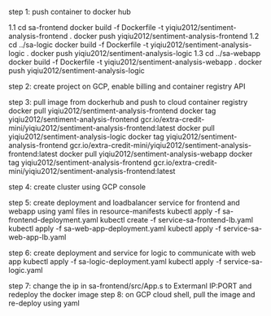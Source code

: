 step 1: push container to docker hub

1.1
cd sa-frontend
docker build -f Dockerfile -t yiqiu2012/sentiment-analysis-frontend .
docker push yiqiu2012/sentiment-analysis-frontend
1.2
cd ../sa-logic
docker build -f Dockerfile -t yiqiu2012/sentiment-analysis-logic .
docker push yiqiu2012/sentiment-analysis-logic
1.3
cd ../sa-webapp
docker build -f Dockerfile -t yiqiu2012/sentiment-analysis-webapp .
docker push yiqiu2012/sentiment-analysis-logic

step 2: create project on GCP, enable billing and container registry API

step 3: pull image from dockerhub and push to cloud container registry
docker pull yiqiu2012/sentiment-analysis-frontend
docker tag yiqiu2012/sentiment-analysis-frontend gcr.io/extra-credit-mini/yiqiu2012/sentiment-analysis-frontend:latest
docker pull yiqiu2012/sentiment-analysis-logic
docker tag yiqiu2012/sentiment-analysis-frontend gcr.io/extra-credit-mini/yiqiu2012/sentiment-analysis-frontend:latest
docker pull yiqiu2012/sentiment-analysis-webapp
docker tag yiqiu2012/sentiment-analysis-frontend gcr.io/extra-credit-mini/yiqiu2012/sentiment-analysis-frontend:latest

step 4: create cluster using GCP console

step 5: create deployment and loadbalancer service for frontend and webapp using yaml files in resource-manifests
kubectl apply -f sa-frontend-deployment.yaml
kubectl create -f service-sa-frontend-lb.yaml
kubectl apply -f sa-web-app-deployment.yaml
kubectl apply -f service-sa-web-app-lb.yaml

step 6: create deployment and service for logic to communicate with web app
kubectl apply -f sa-logic-deployment.yaml
kubectl apply -f service-sa-logic.yaml

step 7: change the ip in sa-frontend/src/App.s to Extermanl IP:PORT and redeploy the docker image
step 8: on GCP cloud shell, pull the image and re-deploy using yaml
